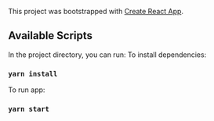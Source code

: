 This project was bootstrapped with [Create React App](https://github.com/facebook/create-react-app).

## Available Scripts

In the project directory, you can run:
To install dependencies:
### `yarn install`

To run app:
### `yarn start`